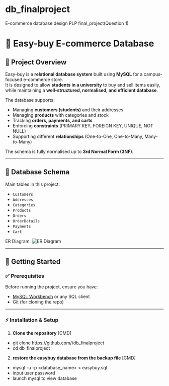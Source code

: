 # db_finalproject
E-commerce database design PLP final_project(Question 1)
# 🛒 Easy-buy E-commerce Database

## 📌 Project Overview
Easy-buy is a **relational database system** built using **MySQL** for a campus-focused e-commerce store.  
It is designed to allow **students in a university** to buy and sell items easily, while maintaining a **well-structured, normalised, and efficient database**.  

The database supports:  
- Managing **customers (students)** and their addresses  
- Managing **products** with categories and stock  
- Tracking **orders, payments, and carts**  
- Enforcing **constraints** (PRIMARY KEY, FOREIGN KEY, UNIQUE, NOT NULL)  
- Supporting different **relationships** (One-to-One, One-to-Many, Many-to-Many)  

The schema is fully normalised up to **3rd Normal Form (3NF)**.

---

## 📂 Database Schema
Main tables in this project:
- `Customers`
- `Addresses`
- `Categories`
- `Products`
- `Orders`
- `OrderDetails`
- `Payments`
- `Cart`

ER Diagram:
![ER Diagram](Easybuy.drawio)

---

## 🚀 Getting Started

### ✅ Prerequisites
Before running the project, ensure you have:
- [MySQL Workbench](https://dev.mysql.com/downloads/workbench/) or any SQL client
- Git (for cloning the repo)

---

### ⚡ Installation & Setup

1. **Clone the repository**
[CMD]
- git clone https://github.com/<your-username>/db_finalproject
- cd db_finalproject

2. **restore the easybuy database from the backup file**
[CMD]
- mysql -u <user> -p <database_name> < easybuy.sql
- input user password
- launch mysql to view database

